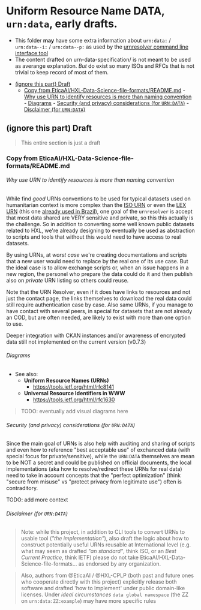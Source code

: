 # Uniform Resource Name DATA, `urn:data`, early drafts.

- This folder **may** have some extra information about `urn:data:` / 
  `urn:data--i:` / `urn:data--p:` as used by the [urnresolver command line interface tool](https://github.com/EticaAI/HXL-Data-Science-file-formats/blob/main/hxlm/core/bin/urnresolver.py)
- The content drafted on urn-data-specification/ is not meant to be used
  as averange explanation. _But_ do exist so many ISOs and RFCs that
  is not trivial to keep record of most of them.
<!-- TOC depthFrom:2 -->

- [(ignore this part) Draft](#ignore-this-part-draft)
    - [Copy from EticaAI/HXL-Data-Science-file-formats/README.md](#copy-from-eticaaihxl-data-science-file-formatsreadmemd)
                - [Why use URN to identify resources is more than naming convention](#why-use-urn-to-identify-resources-is-more-than-naming-convention)
                - [Diagrams](#diagrams)
                - [Security (and privacy) considerations (for `URN:DATA`)](#security-and-privacy-considerations-for-urndata)
                - [Disclaimer (for `URN:DATA`)](#disclaimer-for-urndata)

<!-- /TOC -->


<!--

- https://tools.ietf.org/html/draft-spinosa-urn-lex-13
-->


## (ignore this part) Draft
> This entire section is just a draft

### Copy from EticaAI/HXL-Data-Science-file-formats/README.md

###### Why use URN to identify resources is more than naming convention

While find _good_ URNs conventions to be used for typical datasets used on
humanitarian context is more complex than the
[ISO URN](https://tools.ietf.org/html/rfc5141) or even the
[LEX URN](https://en.wikipedia.org/wiki/Lex_(URN)) (this one
[already used in Brazil](https://www.lexml.gov.br/urn/urn:lex:br:federal:constituicao:1988-10-05;1988)),
one goal of the `urnresolver` is accept that most data shared are VERY
sensitive and private, so this this actually is the challenge. So in addition
to converting some well known public datasets related to HXL, we're already
designing to eventually be used as abstraction to scripts and tools that
without this would need to have access to real datasets.

By using URNs, at _worst case_ we're creating documentations and scripts
that a new user would need to replace by the real one of its use case. But the
ideal case is to allow exchange scripts or, when an issue happens in a new
region, the personel who prepare the data could do it and then publish also
on _private_ URN listing so others could reuse.

Note that the URN Resolver, even if it does have links to resources and not
just the contact page, the links themselves to download the real data could
still require authentication case by case. Also same URNs, if you manage to
have contact with several peers, in special for datasets that are not already
an COD, but are often needed, are likely to exist with more than one option
to use.

Deeper integration with CKAN instances and/or awareness of encrypted data
still not implemented on the current version (v0.7.3)

###### Diagrams

- See also:
  - **Uniform Resource Names (URNs)**
    - <https://tools.ietf.org/html/rfc8141>
  - **Universal Resource Identifiers in WWW**
    - <https://tools.ietf.org/html/rfc1630>

> TODO: eventually add visual diagrams here

###### Security (and privacy) considerations (for `URN:DATA`)
Since the main goal of URNs is also help with auditing and sharing of
scripts and even how to reference "best acceptable use" of exchanced data
(with special focus for private/sensitive), while the `URN:DATA` themselves
are mean to be NOT a secret and could be published on official documents, the
local implementations (aka how to resolve/redirect these URNs for real data)
need to take in account concepts that the "perfect optimization" (think
"secure from misuse" vs "protect privacy from legitimate use") often is
contraditory.

TODO: add more context

###### Disclaimer (for `URN:DATA`)

> Note: while this project, in addition to CLI tools to convert URNs to
usable tool (_"the implementation"_), also draft the logic about how to
construct potentially useful URNs reusable at International level (e.g.
what may seem as drafted _"an standard"_, think ISO, or an
_Best Current Practice_, think IETF) please do not take
EticaAI/HXL-Data-Science-file-formats... as endorsed by any organization.

> Also, authors from @EticaAI / @HXL-CPLP (both past and future ones who
cooperate directly with this project) explicitly release both software and
drafted 'how to Implement' under public domain-like licenses. Under
_ideal circumstances_ `data global namespace` (the ZZ on
`urn:data:ZZ:example`) may have more specific rules
